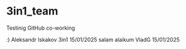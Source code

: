 # 3in1_team
 Testinig GitHub co-working

 :)
Aleksandr Iskakov 3in1 15/01/2025
salam alaikum VladG 15/01/2025